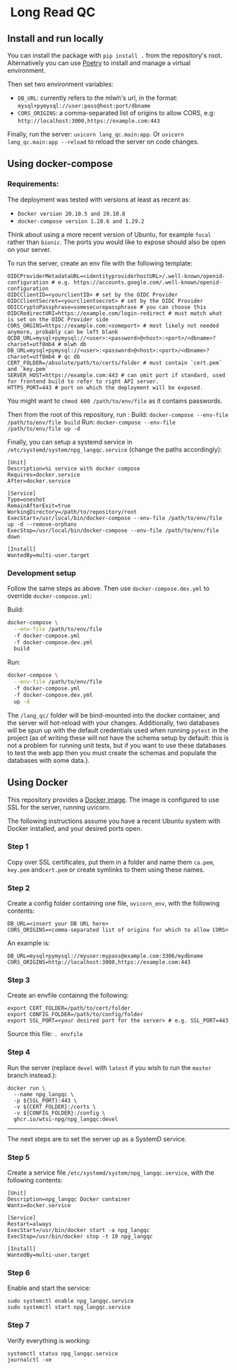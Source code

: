 #  Long Read QC

## Install and run locally

You can install the package with `pip install .` from the repository's root.
Alternatively you can use [Poetry](https://python-poetry.org/docs/basic-usage/#installing-dependencies)
to install and manage a virtual environment.

Then set two environment variables:

- `DB_URL`: currently refers to the mlwh's url, in the format: `mysql+pymysql://user:pass@host:port/dbname`
- `CORS_ORIGINS`: a comma-separated list of origins to allow CORS, e.g: `http://localhost:3000,https://example.com:443`

Finally, run the server: `uvicorn lang_qc.main:app`.
Or `uvicorn lang_qc.main:app --reload` to reload the server on code changes.

## Using docker-compose

### Requirements:

The deployment was tested with versions at least as recent as:

- `Docker version 20.10.5 and 20.10.8`
- `docker-compose version 1.28.6 and 1.29.2`

Think about using a more recent version of Ubuntu, for example `focal` rather than `bionic`.
The ports you would like to expose should also be open on your server.

To run the server, create an env file with the following template:

```
OIDCProviderMetadataURL=<identityproviderhostURL>/.well-known/openid-configuration # e.g. https://accounts.google.com/.well-known/openid-configuration
OIDCClientID=<yourclientID> # set by the OIDC Provider
OIDCClientSecret=<yourclientsecret> # set by the OIDC Provider
ODICCryptoPassphrase=somesecurepassphrase # you can choose this
OIDCRedirectURI=https://example.com/login-redirect # must match what is set on the OIDC Provider side
CORS_ORGINS=https://example.com:<someport> # most likely not needed anymore, probably can be left blank
QCDB_URL=mysql+pymysql://<user>:<password>@<host>:<port>/<dbname>?charset=utf8mb4 # mlwh db
DB_URL=mysql+pymysql://<user>:<password>@<host>:<port>/<dbname>?charset=utf8mb4 # qc db
CERT_FOLDER=/absolute/path/to/certs/folder # must contain `cert.pem` and `key.pem`
SERVER_HOST=https://example.com:443 # can omit port if standard, used for frontend build to refer to right API server.
HTTPS_PORT=443 # port on which the deployment will be exposed.
```

You might want to `chmod 600 /path/to/env/file` as it contains passwords.

Then from the root of this repository, run :
Build: `docker-compose --env-file /path/to/env/file build`
Run: `docker-compose --env-file /path/to/env/file up -d`

Finally, you can setup a systemd service in `/etc/systemd/system/npg_langqc.service` (change the paths accordingly):

```
[Unit]
Description=%i service with docker compose
Requires=docker.service
After=docker.service

[Service]
Type=oneshot
RemainAfterExit=true
WorkingDirectory=/path/to/repository/root
ExecStart=/usr/local/bin/docker-compose --env-file /path/to/env/file up -d --remove-orphans
ExecStop=/usr/local/bin/docker-compose --env-file /path/to/env/file  down

[Install]
WantedBy=multi-user.target
```

### Development setup

Follow the same steps as above. Then use `docker-compose.dev.yml` to override `docker-compose.yml`:

Build:

```sh
docker-compose \
  --env-file /path/to/env/file 
  -f docker-compose.yml
  -f docker-compose.dev.yml
  build
```

Run:

```sh
docker-compose \
  --env-file /path/to/env/file 
  -f docker-compose.yml
  -f docker-compose.dev.yml
  up -d
```

The `/lang_qc/` folder will be bind-mounted into the docker container, and the server will hot-reload with
your changes. Additionally, two databases will be spun up with the default credentials used when running
`pytest` in the project (as of writing these will not have the schema setup by default: this is not a problem
for running unit tests, but if you want to use these databases to test the web app then you must create the schemas and
populate the databases with some data.).

   

## Using Docker

This repository provides a [Docker image](https://github.com/wtsi-npg/npg_langqc/pkgs/container/npg_langqc).
The image is configured to use SSL for the server, running uvicorn.

The following instructions assume you have a recent Ubuntu system with Docker installed,
and your desired ports open.

### Step 1

Copy over SSL certificates, put them in a folder and name them `ca.pem`, `key.pem`
and`cert.pem` or create symlinks to them using these names.

### Step 2

Create a config folder containing one file, `uvicorn_env`, with the following contents:

```
DB_URL=<insert your DB URL here>
CORS_ORIGINS=<comma-separated list of origins for which to allow CORS>
```

An example is:

```
DB_URL=mysql+pymysql://myuser:mypass@example.com:3306/mydbname
CORS_ORIGINS=http://localhost:3000,https://example.com:443
```

### Step 3

Create an envfile containng the following:

```
export CERT_FOLDER=/path/to/cert/folder
export CONFIG_FOLDER=/path/to/config/folder
export SSL_PORT=<your desired port for the server> # e.g. SSL_PORT=443
```

Source this file: `. envfile`

### Step 4

Run the server (replace `devel` with `latest` if you wish to run the `master` branch
instead.):

```
docker run \
  --name npg_langqc \
  -p ${SSL_PORT}:443 \
  -v ${CERT_FOLDER}:/certs \
  -v ${CONFIG_FOLDER}:/config \
  ghcr.io/wtsi-npg/npg_langqc:devel
```

---------------------------------------------------------------------------------------------------

The next steps are to set the server up as a SystemD service.

### Step 5

Create a service file `/etc/systemd/system/npg_langqc.service`, with the following
contents:

```
[Unit]
Description=npg_langqc Docker container
Wants=docker.service

[Service]
Restart=always
ExecStart=/usr/bin/docker start -a npg_langqc
ExecStop=/usr/bin/docker stop -t 10 npg_langqc

[Install]
WantedBy=multi-user.target
```

### Step 6

Enable and start the service:

```
sudo systemctl enable npg_langqc.service
sudo systemctl start npg_langqc.service
```

### Step 7

Verify everything is working:

```
systemctl status npg_langqc.service
journalctl -xe
```
